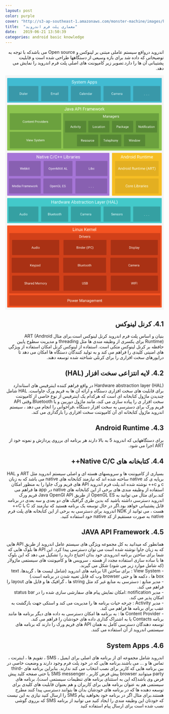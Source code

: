 ```yaml
---
layout: post
color: purple
cover: "http://s3-ap-southeast-1.amazonaws.com/monster-machine/images/horssghonr-1436272011-Midas.jpg"
title:  "معماری پلت فرم اندروید"
date:   2019-06-21 13:50:39
categories: android basic knowledge
---
```


<div dir="rtl" align="right">
اندروید درواقع سیستم عاملی مبتنی بر لینوکس و Open source می باشدکه با توجه به توضیحاتی که داده شد برای بازه وسیعی از دستگاهها طراحی شده است و قابلیت پشتیبانی آن ها را دارد.تصویر زیر کامپوننت های اصلی پلت فرم اندروید را نمایش می دهد.
</div>
<div align="center">
 <p><img src="../assets/images/android-platform-arch.png" alt="android platform architecture screenshot" /></p>
</div>

<h2>
<div dir="rtl" align="right">
4.1.	کرنل لینوکس
</div>
</h2>
<div dir="rtl" align="right">
بنیان و اساس پلت فرم اندروید کرنل لینوکس است.برای مثال ART (Android Runtime) برای یکسری از وظیفه مندی ها مثل threading و مدیریت سطوح پایین حافظه بر کرنل لینوکس متکی است. استفاده از لینوکس کرنل امکان استفاده از ویژگی های امنیتی کلیدی را فراهم می کند و به تولید کنندگان دستگاه ها امکان می دهد تا درایورهای سخت افزاری را برای کرنلی شناخته شده توسعه دهند.
</div>
<h2>
<div dir="rtl" align="right">
4.2.	لایه انتزاعی سخت افزار (HAL)
</div>
</h2>
<div dir="rtl" align="right">
Hardware abstraction layer (HAL) در واقع فراهم کننده اینترفیس های استاندارد برای قابلیت های سخت افزاری دستگاه و ارائه آن ها به فریم ورک جاواست. HAL شامل چندیدن ماژول کتابخانه ای است که هرکدام یک اینترفیس از نوع خاصی از کامپوننت سخت افزار ی را پیاده سازی می کند، مانند ماژول دوربین و یا Bluetooth.وقتی API فریم ورک برای دسترسی به سخت افزار دستگاه ،فراخوانی را انجام می دهد ، سیستم اندروید ماژول کتابخانه ای آن کامپوننت سخت افزاری را بارگذاری می کند.
</div>
<h2>
<div dir="rtl" align="right">
4.3.	Android Runtime
</div>
</h2>
<div dir="rtl" align="right">
برای دستگاههایی که اندروید 5 به بالا دارند هر برنامه ای برروی پردازش و نمونه خود از ART اجرا می شود.
</div>
<h2>
<div dir="rtl" align="right">
4.4.	کتابخانه های Native C/C++
</div>
</h2>
<div dir="rtl" align="right">
بسیاری از کامپوننت ها و سرویسهای هسته ای و اصلی سیستم اندروید مثل ART و HAL برپایه ی کد native ساخته شده اند که نیازمند کتابخانه های native می باشد که به زبان c و c++ نوشته شده اند.پلت فرم اندروید API های فریم ورک جاوا را به منظور امکان استفاده از وظیفه مندی های برخی از این کتابخانه های native در app ها فراهم می کند.برای مثال می توانید به OpenGL ES از طریق Java OpenGl API فریم ورک اندروید دسترسی داشته باشید که بدین طری گرافیک های دو بعدی و سه بعدی در برنامه قابل پشتیبانی خواهد بود.اگر در حال توسعه یک برنامه هستید که نیازمند کد C یا C++ هست ، می توانید از NDK اندروید برای دسترسی به برخی از این کتابخانه های پلت فرم native به صورت مستقیم از کد native خود استفاده کنید.
</div>
<h2>
<div dir="rtl" align="right">
4.5.	JAVA API Framework
</div>
</h2>
<div dir="rtl" align="right">
همانطور که میدانید به کل مجموعه ویژگی های سیستم عامل اندروید از طریق API هایی که به زبان جاوا نوشته شده است می توان دسترسی پیدا کرد.
این API ها بلوک هایی که شما برای ساختن برنامه اندرویدی خود بدان احتیاج دارید را تشکیل می دهد که این بلوک ها  با ساده سازی استفاده مجدد از هسته ، سرویس ها و کامپوننت های سیستمی ماژولار (که شامل موارد زیر می شود) شکل می گیرند.
<br/>
-	View System : برای ساختن UI برنامه های اندروید (شامل لیست ها ، گریدها، text box ها ، دکمه ها و حتی browser وب که قابل تعبیه شدن در برنامه است.)
<br/>
-	مدیر منابع : دسترسی به منابع غیر کد مثل string ها ، گرافیک ها و فایل های layout را فراهم می کند.
<br/>
-	مدیر notification :امکان نمایش پیام های سفارشی سازی شده را در status bar امکان پذیر می کند.
<br/>
-	مدیر Activity : چرخه حیات برنامه ها را مدیریت می کند و استکی جهت بازگشت به عقب برای برنامه ها فراهم می کند.
<br/>
-	Content Provider ها : به برنامه ها امکان دسترسی به داده های دیگر برنامه ها مانند برنامه Contacts یا به اشتراک گذاری داده های خودشان را فراهم می کند.
<br/>
توسعه دهندگان دسترسی کامل به همان API های فریم ورک را دارند که برنامه های سیستمی اندروید از آن استفاده می کنند.
</div>
<h2>
<div dir="rtl" align="right">
4.6.	System Apps
</div>
</h2>
<div dir="rtl" align="right">
اندروید شامل مجموعه ای از برنامه های اصلی برای ایمیل ، SMS ، تقویم ها ، اینترنت ، تماس ها و ... می باشند.برنامه هایی که در خود پلت فرم وجود دارند و وضعیت خاصی در بین برنامه هایی که کاربر برای نصب انتخاب می کند ندارند.
بنابراین برنامه های third-party میتوانند browser پیش فرض کاربر ، SMS messenger یا حتی صفحه کلید پیش فرض وی باشد(که این به استثنای برنامه های تنظیمات سیستمی است).
برنامه های سیستمی هم به عنوان برنامه هایی برای کاربران و هم بعنوان قابلیت های کلیدی برای توسعه دهنده ها که در برنامه های خودشان بدان ها بتوانند دسترسی پیدا کنند مطرح هستند.برای مثال اگر در برنامه خود بخواهید پیام SMS را ارسال کنید نیازی به این نیست که خودتان این وظیفه مندی را ایجاد کنید می توانید از برنامه SMS که برروی گوشی نصب شده است برای ارسال پیام استفاده کنید
</div>

